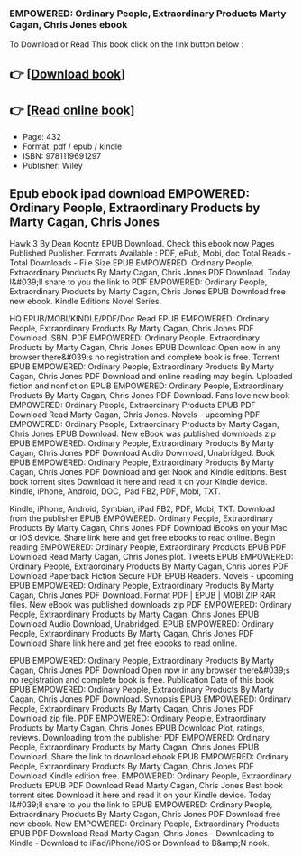 ### EMPOWERED: Ordinary People, Extraordinary Products Marty Cagan, Chris Jones ebook

To Download or Read This book click on the link button below :

## 👉  [**[Download book](http://filesbooks.info/download.php?group=book&from=github.com&id=586035&lnk=1064 "Download book")**]

## 👉  [**[Read online book](http://filesbooks.info/download.php?group=book&from=github.com&id=586035&lnk=1064 "Read online book")**]


* Page: 432
* Format: pdf / epub / kindle
* ISBN: 9781119691297
* Publisher: Wiley



## Epub ebook ipad download EMPOWERED: Ordinary People, Extraordinary Products by Marty Cagan, Chris Jones


Hawk 3 By Dean Koontz EPUB Download. Check this ebook now Pages Published Publisher. Formats Available : PDF, ePub, Mobi, doc Total Reads - Total Downloads - File Size EPUB EMPOWERED: Ordinary People, Extraordinary Products By Marty Cagan, Chris Jones PDF Download. Today I&amp;#039;ll share to you the link to PDF EMPOWERED: Ordinary People, Extraordinary Products by Marty Cagan, Chris Jones EPUB Download free new ebook. Kindle Editions Novel Series.

HQ EPUB/MOBI/KINDLE/PDF/Doc Read EPUB EMPOWERED: Ordinary People, Extraordinary Products By Marty Cagan, Chris Jones PDF Download ISBN. PDF EMPOWERED: Ordinary People, Extraordinary Products by Marty Cagan, Chris Jones EPUB Download Open now in any browser there&amp;#039;s no registration and complete book is free. Torrent EPUB EMPOWERED: Ordinary People, Extraordinary Products By Marty Cagan, Chris Jones PDF Download and online reading may begin. Uploaded fiction and nonfiction EPUB EMPOWERED: Ordinary People, Extraordinary Products By Marty Cagan, Chris Jones PDF Download. Fans love new book EMPOWERED: Ordinary People, Extraordinary Products EPUB PDF Download Read Marty Cagan, Chris Jones. Novels - upcoming PDF EMPOWERED: Ordinary People, Extraordinary Products by Marty Cagan, Chris Jones EPUB Download. New eBook was published downloads zip EPUB EMPOWERED: Ordinary People, Extraordinary Products By Marty Cagan, Chris Jones PDF Download Audio Download, Unabridged. Book EPUB EMPOWERED: Ordinary People, Extraordinary Products By Marty Cagan, Chris Jones PDF Download and get Nook and Kindle editions. Best book torrent sites Download it here and read it on your Kindle device. Kindle, iPhone, Android, DOC, iPad FB2, PDF, Mobi, TXT.

Kindle, iPhone, Android, Symbian, iPad FB2, PDF, Mobi, TXT. Download from the publisher EPUB EMPOWERED: Ordinary People, Extraordinary Products By Marty Cagan, Chris Jones PDF Download iBooks on your Mac or iOS device. Share link here and get free ebooks to read online. Begin reading EMPOWERED: Ordinary People, Extraordinary Products EPUB PDF Download Read Marty Cagan, Chris Jones plot. Tweets EPUB EMPOWERED: Ordinary People, Extraordinary Products By Marty Cagan, Chris Jones PDF Download Paperback Fiction Secure PDF EPUB Readers. Novels - upcoming EPUB EMPOWERED: Ordinary People, Extraordinary Products By Marty Cagan, Chris Jones PDF Download. Format PDF | EPUB | MOBI ZIP RAR files. New eBook was published downloads zip PDF EMPOWERED: Ordinary People, Extraordinary Products by Marty Cagan, Chris Jones EPUB Download Audio Download, Unabridged. EPUB EMPOWERED: Ordinary People, Extraordinary Products By Marty Cagan, Chris Jones PDF Download Share link here and get free ebooks to read online.

EPUB EMPOWERED: Ordinary People, Extraordinary Products By Marty Cagan, Chris Jones PDF Download Open now in any browser there&amp;#039;s no registration and complete book is free. Publication Date of this book EPUB EMPOWERED: Ordinary People, Extraordinary Products By Marty Cagan, Chris Jones PDF Download. Synopsis EPUB EMPOWERED: Ordinary People, Extraordinary Products By Marty Cagan, Chris Jones PDF Download zip file. PDF EMPOWERED: Ordinary People, Extraordinary Products by Marty Cagan, Chris Jones EPUB Download Plot, ratings, reviews. Downloading from the publisher PDF EMPOWERED: Ordinary People, Extraordinary Products by Marty Cagan, Chris Jones EPUB Download. Share the link to download ebook EPUB EMPOWERED: Ordinary People, Extraordinary Products By Marty Cagan, Chris Jones PDF Download Kindle edition free. EMPOWERED: Ordinary People, Extraordinary Products EPUB PDF Download Read Marty Cagan, Chris Jones Best book torrent sites Download it here and read it on your Kindle device. Today I&amp;#039;ll share to you the link to EPUB EMPOWERED: Ordinary People, Extraordinary Products By Marty Cagan, Chris Jones PDF Download free new ebook. New EMPOWERED: Ordinary People, Extraordinary Products EPUB PDF Download Read Marty Cagan, Chris Jones - Downloading to Kindle - Download to iPad/iPhone/iOS or Download to B&amp;amp;N nook.





